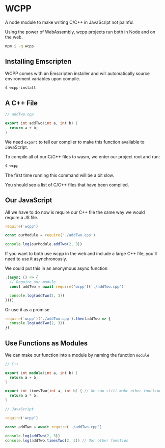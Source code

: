 # WCPP

A node module to make writing C/C++ in JavaScript not painful.

Using the power of WebAssembly, wcpp projects run both in Node and on the web.

```bash
npm i -g wcpp
```

## Installing Emscripten

WCPP comes with an Emscripten installer and will automatically source environment variables upon compile.

```bash
$ wcpp-install
```

## A C++ File

```cpp
// addTwo.cpp

export int addTwo(int a, int b) {
  return a + b;
}
```

We need `export` to tell our compiler to make this function available to JavaScript.

To compile all of our C/C++ files to wasm, we enter our project root and run:

```bash
$ wcpp
```

The first time running this command will be a bit slow.

You should see a list of C/C++ files that have been compiled.

## Our JavaScript

All we have to do now is require our C++ file the same way we would require a JS file.

```js
require('wcpp')

const ourModule = require('./addTwo.cpp')

console.log(ourModule.addTwo(2, 3))
```

If you want to both use wcpp in the web and include a large C++ file, you'll
need to use it asynchronously.

We could put this in an anonymous async function:

```js
;(async () => {
  // Require our module
  const addTwo = await require('wcpp')('./addTwo.cpp')

  console.log(addTwo(2, 3))
})()
```

Or use it as a promise:

```js
require('wcpp')('./addTwo.cpp').then(addTwo => {
  console.log(addTwo(2, 3))
})
```

## Use Functions as Modules

We can make our function into a module by naming the function `module`

```cpp
// C++

export int module(int a, int b) {
  return a + b;
}

export int timesTwo(int a, int b) { // We can still make other functions
  return a * b;
}
```

```js
// JavaScript

require('wcpp')

const addTwo = await require('./addTwo.cpp')

console.log(addTwo(2, 3))
console.log(addTwo.timesTwo(2, 3)) // Our other function
```
